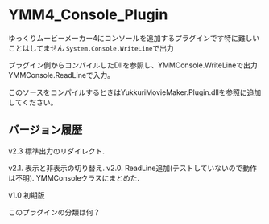 # YMM4_Console_Plugin

ゆっくりムービーメーカー4にコンソールを追加するプラグインです特に難しいことはしてません
`System.Console.WriteLine`で出力


プラグイン側からコンパイルしたDllを参照し、YMMConsole.WriteLineで出力YMMConsole.ReadLineで入力。

このソースをコンパイルするときはYukkuriMovieMaker.Plugin.dllを参照に追加してください。

## バージョン履歴
v2.3 
  標準出力のリダイレクト. 

v2.1. 
  表示と非表示の切り替え. 
v2.0. 
  ReadLine追加(テストしていないので動作は不明). 
  YMMConsoleクラスにまとめた. 
  
v1.0
  初期版

このプラグインの分類は何？
